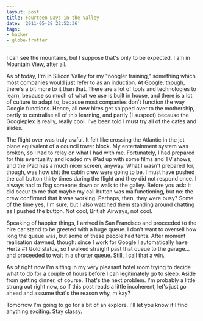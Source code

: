 ```yaml
---
layout: post
title: Fourteen Days in the Valley
date: '2011-05-28 22:52:36'
tags:
- hacker
- globe-trotter
---
```


I can see the mountains, but I suppose that's only to be expected. I am in Mountain View, after all.  

As of today, I'm in Silicon Valley for my "noogler training," something which most companies would just refer to as an induction. At Google, though, there's a bit more to it than that. There are a lot of tools and technologies to learn, because so much of what we use is built in house, and there is a lot of culture to adapt to, because most companies don't function the way Google functions. Hence, all new hires get shipped over to the mothership, partly to centralise all of this learning, and partly (I suspect) because the Googleplex is really, really cool. I've been told I must try all of the cafes and slides.  

<!-- More -->

The flight over was truly awful. It felt like crossing the Atlantic in the jet plane equivalent of a council tower block. My entertainment system was broken, so I had to relay on what I had with me. Fortunately, I had prepared for this eventuality and loaded my iPad up with some films and TV shows, and the iPad has a much nicer screen, anyway. What I wasn't prepared for, though, was how shit the cabin crew were going to be. I must have pushed the call button thirty times during the flight and they did not respond once. I always had to flag someone down or walk to the galley. Before you ask: it did occur to me that maybe my call button was malfunctioning, but no: the crew confirmed that it was working. Perhaps, then, they were busy? Some of the time yes, I'm sure, but I also watched them standing around chatting as I pushed the button. Not cool, British Airways, not cool.  

Speaking of happier things, I arrived in San Francisco and proceeded to the hire car stand to be greeted with a huge queue. I don't want to oversell how long the queue was, but some of these people had tents. After moment realisation dawned, though: since I work for Google I automatically have Hertz #1 Gold status, so I walked straight past that queue to the garage... and proceeded to wait in a shorter queue. Still, I call that a win.  

As of right now I'm sitting in my very pleasant hotel room trying to decide what to do for a couple of hours before I can legitimately go to sleep. Aside from getting dinner, of course. That's the next problem. I'm probably a little strung out right now, so if this post reads a little incoherent, let's just go ahead and assume that's the reason why, m'kay?  

Tomorrow I'm going to go for a bit of an explore. I'll let you know if I find anything exciting. Stay classy.
